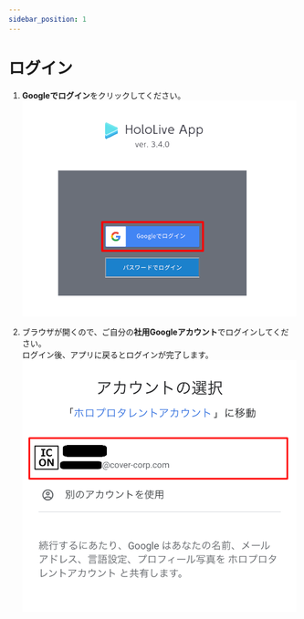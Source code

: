 ```yaml
---
sidebar_position: 1
---
```

# ログイン

1. **Googleでログイン**をクリックしてください。  
![img.png](img.png)

2. ブラウザが開くので、ご自分の**社用Googleアカウント**でログインしてください。  
ログイン後、アプリに戻るとログインが完了します。  
![img_1.png](img_1.png)